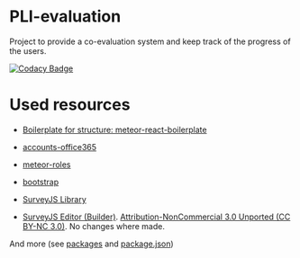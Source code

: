 # PLI-evaluation

Project to provide a co-evaluation system and keep track of the progress of the users.

[![Codacy Badge](https://api.codacy.com/project/badge/Grade/83b05ddd14d54560abe3743ef95d910d)](https://www.codacy.com/app/pli-evaluation/pli-evaluation?utm_source=github.com&amp;utm_medium=referral&amp;utm_content=PLI-Uniandes/pli-evaluation&amp;utm_campaign=Badge_Grade)

# Used resources

* [Boilerplate for structure: meteor-react-boilerplate](https://github.com/AdamBrodzinski/meteor-react-boilerplate)

* [accounts-office365](https://github.com/lindoelio/meteor-accounts-office365)

* [meteor-roles](https://github.com/alanning/meteor-roles)

* [bootstrap](https://github.com/twbs/bootstrap)

* [SurveyJS Library](https://surveyjs.io/Overview/Library/)

* [SurveyJS Editor (Builder)](https://surveyjs.io/Licenses#BuildSurvey). [Attribution-NonCommercial 3.0 Unported (CC BY-NC 3.0)](https://creativecommons.org/licenses/by-nc/3.0/). No changes where made.

And more (see [packages](./.meteor/packages) and [package.json](./package.json))
